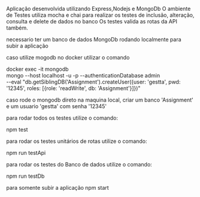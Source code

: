 Aplicação desenvolvida utilizando Express,Nodejs e MongoDb
O ambiente de Testes utiliza mocha e chai para realizar os testes de inclusão, alteração, consulta e delete de dados no banco
Os testes valida as rotas da API também.

necessario ter um banco de dados MongoDb rodando localmente para subir a aplicação

caso utilize mogodb no docker utilizar o comando 

docker exec -it mongodb \
    mongo --host localhost -u <user-create-Db> -p <password-user> --authenticationDatabase admin \
    --eval "db.getSiblingDB('Assignment').createUser({user: 'gestta', pwd: '12345', roles: [{role: 'readWrite', db: 'Assignment'}]})"

caso rode o mongodb direto na maquina local, criar um banco 'Assignment' e um usuario 'gestta' com senha '12345'

para rodar todos os testes utilize o comando:

npm test

para rodar os testes unitários de rotas utilize o comando:

npm run testApi

para rodar os testes do Banco de dados utilize o comando:

npm run testDb

para somente subir a aplicação 
npm start